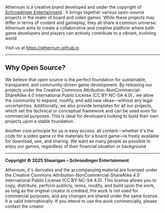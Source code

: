 Athernum is a creative brand developed and under the copyright of [Schroedinger Entertainment](https://github.com/SchroedingerEntertainment) . It brings together various open-source projects in the realm of board and video games. While these projects may differ in terms of content and gameplay, they all share a common universe. Athernum aims to create a collaborative and creative platform where both game developers and players can actively contribute to a vibrant, evolving world

Visit us at https://athernum.github.io

<hr/>

## Why Open Source?

We believe that open source is the perfect foundation for sustainable, transparent, and community-driven game development. By releasing our projects under the Creative Commons Attribution-NonCommercial-ShareAlike 4.0 International Public License (CC BY-NC-SA 4.0)., we allow the community to expand, modify, and add new ideas—without any legal uncertainties. Additionally, we also provide templates for all our projects, which set the technical or conceptual framework and can be used even for commercial purposes. This is ideal for developers looking to build their own projects upon a stable foundation.

Another core principle for us is easy access: all content—whether it's the code for a video game or the materials for a board game—is freely available for download, use, and sharing. We want as many people as possible to enjoy our games, regardless of their financial situation or background

<hr/>

**Copyright © 2025 Shaarigan – Schroedinger Entertainment**

Athernum, it's derivates and the accompanying material are licensed under the Creative Commons Attribution-NonCommercial-ShareAlike 4.0 International Public License (CC BY-NC-SA 4.0). This license allows you to copy, distribute, perform publicly, remix, modify, and build upon the work, as long as the original creator is credited, the work is not used for commercial purposes, and any changes are shared under the same license. It is valid internationally. If you intend to use the work commercially, please contact the creator
